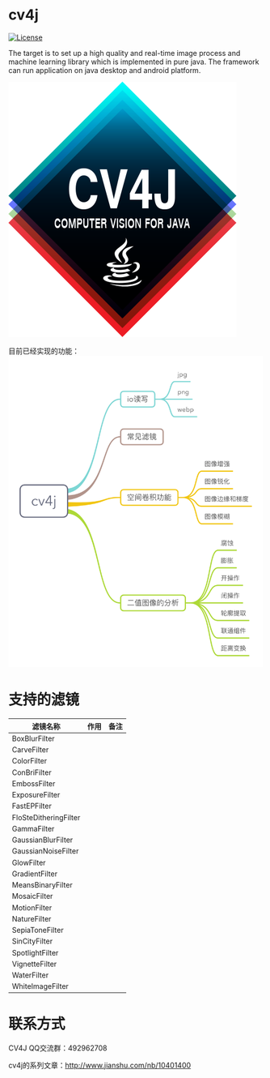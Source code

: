# cv4j

[![License](https://img.shields.io/badge/license-Apache%202-lightgrey.svg)](https://www.apache.org/licenses/LICENSE-2.0.html)

The target is to set up a high quality and real-time image process and machine learning library which is implemented in pure java. The framework can run application on java desktop and android platform.

![](logo.png)

目前已经实现的功能：
![](cv4j.png)

# 支持的滤镜

| 滤镜名称        | 作用          | 备注          |
| ------------- |:-------------:| :-------------:|
|BoxBlurFilter||
|CarveFilter||
|ColorFilter||
|ConBriFilter||
|EmbossFilter||
|ExposureFilter||
|FastEPFilter||
|FloSteDitheringFilter||
|GammaFilter||
|GaussianBlurFilter||
|GaussianNoiseFilter||
|GlowFilter||
|GradientFilter||
|MeansBinaryFilter||
|MosaicFilter||
|MotionFilter||
|NatureFilter||
|SepiaToneFilter||
|SinCityFilter||
|SpotlightFilter||
|VignetteFilter||
|WaterFilter||
|WhiteImageFilter||


# 联系方式
CV4J QQ交流群：492962708

cv4j的系列文章：http://www.jianshu.com/nb/10401400